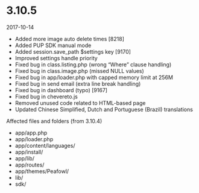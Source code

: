 # 3.10.5

2017-10-14

- Added more image auto delete times [8218]
- Added PUP SDK manual mode
- Added session.save_path $settings key [9170]
- Improved settings handle priority
- Fixed bug in class.listing.php (wrong “Where” clause handling)
- Fixed bug in class.image.php (missed NULL values)
- Fixed bug in app/loader.php with capped memory limit at 256M
- Fixed bug in send email (extra line break handling)
- Fixed bug in dashboard (typo) [9167]
- Fixed bug in chevereto.js
- Removed unused code related to HTML-based page
- Updated Chinese Simplified, Dutch and Portuguese (Brazil) translations

Affected files and folders (from 3.10.4)

- app/app.php
- app/loader.php
- app/content/languages/
- app/install/
- app/lib/
- app/routes/
- app/themes/Peafowl/
- lib/
- sdk/
